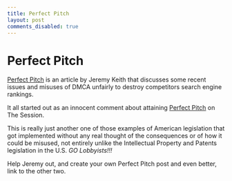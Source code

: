 ```yaml
---
title: Perfect Pitch
layout: post
comments_disabled: true
---
```


# Perfect Pitch

[Perfect Pitch](http://adactio.com/journal/1623/) is an article by Jeremy Keith that discusses some recent issues and misuses of DMCA unfairly to destroy competitors search engine rankings.

It all started out as an innocent comment about attaining [Perfect Pitch](http://www.thesession.org/discussions/display/21250) on The Session.

This is really just another one of those examples of American legislation that got implemented without any real thought of the consequences or of how it could be misused, not entirely unlike the Intellectual Property and Patents legislation in the U.S. *GO Lobbyists!!!*

Help Jeremy out, and create your own Perfect Pitch post and even better, link to the other two.